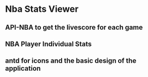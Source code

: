 # Nba Stats Viewer

## API-NBA to get the livescore for each game

## NBA Player Individual Stats

## antd for icons and the basic design of the application

<!-- ! Deleting the src folder and creating a new instance of the src folder -->

<!-- ! setting up indexjs and app.js files in src  -->

<!-- ! installing dependencies -->

<!-- ! breaking the home page into 3 main sections, navbar, main and footer -->

<!-- * building the navbar -->

<!-- * rafce navbar, install dependencies, install icons -->

<!-- * creating a logo, menu options and a button for mobile toggle abilities -->

<!-- ! App.css file for basic styling of the page -->

<!-- * importing navbar to app component -->

<!-- * creating a way to house all component imports in one file rather than having to import them in the app component -->

<!-- * styling the components we created along the way -->

<!-- ! adding menu items and changing the styling in navbar along the way -->

<!-- * adding items to the main component in app.js file -->

<!-- * creating components' boilerplates to see if routes hit -->

<!-- * creating a footer in app.js file and giving it a common styling  -->

<!-- ! creating the live score card that will display scores of current teams fetched from apis -->

<!-- ! using cards and statistics from antdesign -->

<!-- * trying to fetch data using redux toolkit -->

<!-- * we start by creating a store, a store is one state of truth where all other states of our applications are housed -->

<!-- * importing the store into index.js and encompassing it into provider to make sure that the entire app component has access to all the reducers and state from the store variable -->

<!-- * if the score link does not work try to fix the create request in scoreApiv 3:35-->

<!-- * establish a connection to the api in store.js using scoreApi created in the store using reducerPath and reducers -->

<!-- ! try to get the api working to display top news and articles in the basket ball world -->


